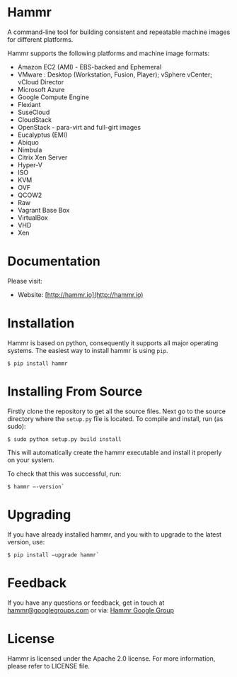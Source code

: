 Hammr
=====

A command-line tool for building consistent and repeatable machine images for different platforms.

Hammr supports the following platforms and machine image formats:

* Amazon EC2 (AMI) - EBS-backed and Ephemeral
* VMware : Desktop (Workstation, Fusion, Player); vSphere vCenter; vCloud Director
* Microsoft Azure
* Google Compute Engine
* Flexiant
* SuseCloud
* CloudStack
* OpenStack - para-virt and full-girt images
* Eucalyptus (EMI)
* Abiquo
* Nimbula
* Citrix Xen Server
* Hyper-V
* ISO
* KVM
* OVF
* QCOW2
* Raw
* Vagrant Base Box
* VirtualBox
* VHD
* Xen

Documentation
=============
Please visit:
* Website: [http://hammr.io](http://hammr.io)


Installation
============
Hammr is based on python, consequently it supports all major operating systems.  The easiest way to install hammr is using `pip`.

```
$ pip install hammr
```

Installing From Source
======================
Firstly clone the repository to get all the source files.
Next go to the source directory where the `setup.py` file is located.
To compile and install, run (as sudo):
```
$ sudo python setup.py build install
```

This will automatically create the hammr executable and install it properly on your system.

To check that this was successful, run:

```
$ hammr —-version` 
```

Upgrading
=========
If you have already installed hammr, and you with to upgrade to the latest version, use:
```
$ pip install —upgrade hammr`
```


Feedback
========
If you have any questions or feedback, get in touch at [hammr@googlegroups.com](mailto:hammr%40googlegroups.com) or via: [Hammr Google Group](https://groups.google.com/d/forum/hammr)


License
=======
Hammr is licensed under the Apache 2.0 license. For more information, please refer to LICENSE file.
